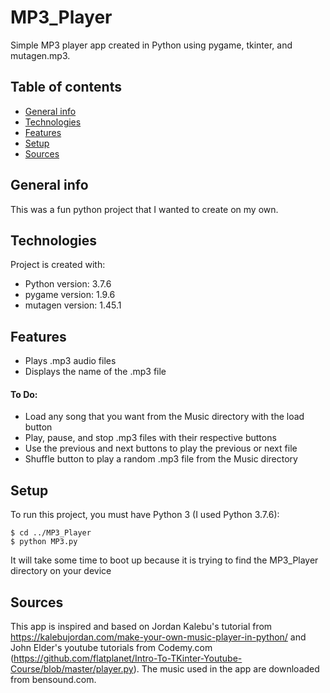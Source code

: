 # MP3_Player 
Simple MP3 player app created in Python using pygame, tkinter, and mutagen.mp3.

## Table of contents
* [General info](#general-info)
* [Technologies](#technologies)
* [Features](#features)
* [Setup](#setup)
* [Sources](#sources)

## General info
This was a fun python project that I wanted to create on my own.
	
## Technologies
Project is created with:
* Python version: 3.7.6
* pygame version: 1.9.6
* mutagen version: 1.45.1

## Features
* Plays .mp3 audio files
* Displays the name of the .mp3 file
#### To Do:
* Load any song that you want from the Music directory with the load button
* Play, pause, and stop .mp3 files with their respective buttons
* Use the previous and next buttons to play the previous or next file
* Shuffle button to play a random .mp3 file from the Music directory

## Setup
To run this project, you must have Python 3 (I used Python 3.7.6):

```
$ cd ../MP3_Player
$ python MP3.py
```
It will take some time to boot up because it is trying to find the MP3_Player directory on your device

## Sources
This app is inspired and based on Jordan Kalebu's tutorial from https://kalebujordan.com/make-your-own-music-player-in-python/ and John Elder's youtube tutorials from Codemy.com (https://github.com/flatplanet/Intro-To-TKinter-Youtube-Course/blob/master/player.py). The music used in the app are downloaded from bensound.com.